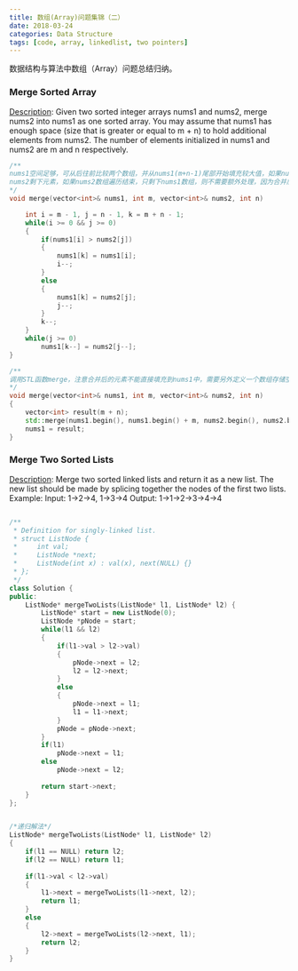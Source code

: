 ```yaml
---
title: 数组(Array)问题集锦（二）
date: 2018-03-24
categories: Data Structure
tags: [code, array, linkedlist, two pointers]
---
```

数据结构与算法中数组（Array）问题总结归纳。
<!--more-->

### Merge Sorted Array
[Description](https://leetcode.com/problems/merge-sorted-array/description/): Given two sorted integer arrays nums1 and nums2, merge nums2 into nums1 as one sorted array. 
You may assume that nums1 has enough space (size that is greater or equal to m + n) to hold additional elements from nums2. The number of elements initialized in nums1 and nums2 are m and n respectively.
```cpp
/**
nums1空间足够，可从后往前比较两个数组，并从nums1(m+n-1)尾部开始填充较大值，如果nums1数组遍历结束，只剩下nums2数组，则逐个复制
nums2剩下元素，如果nums2数组遍历结束，只剩下nums1数组，则不需要额外处理，因为合并后的元素都是存在nums1中
*/
void merge(vector<int>& nums1, int m, vector<int>& nums2, int n) 

    int i = m - 1, j = n - 1, k = m + n - 1;
    while(i >= 0 && j >= 0)
    {
        if(nums1[i] > nums2[j])
        {
            nums1[k] = nums1[i];
            i--;
        }
        else
        {
            nums1[k] = nums2[j];
            j--;
        }          
        k--;
    }
    while(j >= 0)
        nums1[k--] = nums2[j--];          
}

/**
调用STL函数merge，注意合并后的元素不能直接填充到nums1中，需要另外定义一个数组存储空间
*/
void merge(vector<int>& nums1, int m, vector<int>& nums2, int n) 
{
    vector<int> result(m + n);
    std::merge(nums1.begin(), nums1.begin() + m, nums2.begin(), nums2.begin() + n, result.begin());
    nums1 = result;
}
```

### Merge Two Sorted Lists
[Description](https://leetcode.com/problems/merge-two-sorted-lists/description/): Merge two sorted linked lists and return it as a new list. The new list should be made by splicing together the nodes of the first two lists.
Example:
Input: 1->2->4, 1->3->4
Output: 1->1->2->3->4->4
```cpp

/**
 * Definition for singly-linked list.
 * struct ListNode {
 *     int val;
 *     ListNode *next;
 *     ListNode(int x) : val(x), next(NULL) {}
 * };
 */
class Solution {
public:
    ListNode* mergeTwoLists(ListNode* l1, ListNode* l2) {
        ListNode* start = new ListNode(0);
        ListNode *pNode = start;
        while(l1 && l2)
        {
            if(l1->val > l2->val)
            {
                pNode->next = l2;
                l2 = l2->next;
            }
            else
            {
                pNode->next = l1;
                l1 = l1->next;
            }
            pNode = pNode->next;
        }
        if(l1)  
            pNode->next = l1;
        else
            pNode->next = l2;
        
        return start->next;
    }
};


/*递归解法*/
ListNode* mergeTwoLists(ListNode* l1, ListNode* l2) 
{
    if(l1 == NULL) return l2;
    if(l2 == NULL) return l1;
    
    if(l1->val < l2->val) 
    {
        l1->next = mergeTwoLists(l1->next, l2);
        return l1;
    } 
    else 
    {
        l2->next = mergeTwoLists(l2->next, l1);
        return l2;
    }
}
```

